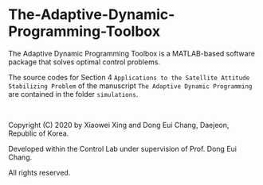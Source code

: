 # The-Adaptive-Dynamic-Programming-Toolbox

The Adaptive Dynamic Programming Toolbox is a MATLAB-based software package that solves optimal control problems.

The source codes for Section 4 `Applications to the Satellite Attitude Stabilizing Problem` of the manuscript `The Adaptive Dynamic Programming` are contained in the folder `simulations`.

<br/>

Copyright (C) 2020 by Xiaowei Xing and Dong Eui Chang, Daejeon, Republic of Korea.

Developed within the Control Lab under supervision of Prof. Dong Eui Chang.

All rights reserved.
